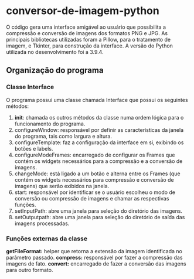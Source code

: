 # conversor-de-imagem-python
O código gera uma interface amigável ao usuário que possibilita a compressão e conversão de imagens dos formatos PNG e JPG. As principais bibliotecas utilizadas foram a Pillow, para o tratamento de imagem, e Tkinter, para construção da interface. A versão do Python utilizada no desenvolvimento foi a 3.9.4.

## Organização do programa
### Classe Interface

O programa possui uma classe chamada Interface que possui os seguintes métodos:
1. __init__: chamada os outros métodos da classe numa ordem lógica para o funcionamento do programa.
2. configureWindow: responsável por definir as características da janela do programa, tais como largura e altura.
3. configureTemplate: faz a configuração da interface em si, exibindo os botões e labels.
4. configureModeFrames: encarregado de configurar os Frames que contém os widgets necessários para a compressão e a conversão de imagens.
5. changeMode: está ligado a um botão e alterna entre os Frames (que contém os widgets necessários para compressão e conversão de imagens) que serão exibidos na janela.
6. start: responsável por identificar se o usuário escolheu o modo de conversão ou compressão de imagens e chamar as respectivas funções.
7. setInputPath: abre uma janela para seleção do diretório das imagens.
8. setOutputpath: abre uma janela para seleção do diretório de saída das imagens processadas.

### Funções externas da classe
__getFileFormat:__ helper que retorna a extensão da imagem identificada no parâmetro passado.
__compress:__ responsável por fazer a compressão das imagens de fato.
__convert:__ encarregado de fazer a conversão das imagens para outro formato.
